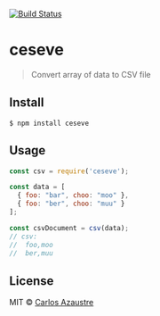 [![Build Status](https://travis-ci.org/carlosazaustre/ceseve.svg?branch=master)](https://travis-ci.org/carlosazaustre/ceseve)

# ceseve
> Convert array of data to CSV file

## Install
```
$ npm install ceseve
```

## Usage
```js
const csv = require('ceseve');

const data = [
  { foo: "bar", choo: "moo" },
  { foo: "ber", choo: "muu" }
];

const csvDocument = csv(data);
// csv:
//  foo,moo
//  ber,muu
```

## License
MIT © [Carlos Azaustre](https://carlosazaustre.es)
